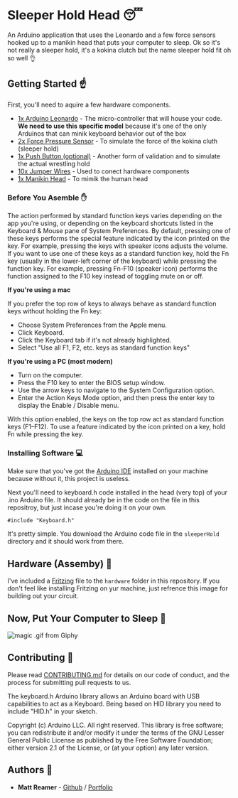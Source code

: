 # Sleeper Hold Head :sleeping:

An Arduino application that uses the Leonardo and a few force sensors hooked up to a manikin head that puts your computer to sleep. Ok so it's not really a sleeper hold, it's a kokina clutch but the name sleeper hold fit oh so well :ok_hand:

## Getting Started :point_up:

First, you'll need to aquire a few hardware components.

* [1x Arduino Leonardo](https://www.sparkfun.com/products/11286) - The micro-controller that will house your code. **We need to use this specific model** because it's one of the only Arduinos that can minik keyboard behavior out of the box
* [2x Force Pressure Sensor](https://www.sparkfun.com/products/11207) - To simulate the force of the kokina cluth (sleeper hold)
* [1x Push Button (optional)](https://www.sparkfun.com/products/10439) - Another form of validation and to simulate the actual wrestling hold
* [10x Jumper Wires](https://www.sparkfun.com/products/9194) - Used to conect hardware components
* [1x Manikin Head](https://www.amazon.com/Wrisky-Styrofoam-Mannequin-Manikin-Glasses/dp/B01HUVPXIK/ref=sr_1_sc_2?s=arts-crafts&ie=UTF8&qid=1480269767&sr=1-2-spell&keywords=male+manakin+head) - To mimik the human head

### Before You Asemble :raised_hand:

The action performed by standard function keys varies depending on the app you're using, or depending on the keyboard shortcuts listed in the Keyboard & Mouse pane of System Preferences. By default, pressing one of these keys performs the special feature indicated by the icon printed on the key. For example, pressing the keys with speaker icons adjusts the volume. If you want to use one of these keys as a standard function key, hold the Fn key (usually in the lower-left corner of the keyboard) while pressing the function key. For example, pressing Fn-F10 (speaker icon) performs the function assigned to the F10 key instead of toggling mute on or off.

**If you're using a mac**

If you prefer the top row of keys to always behave as standard function keys without holding the Fn key:

* Choose System Preferences from the Apple menu.
* Click Keyboard.
* Click the Keyboard tab if it's not already highlighted.
* Select "Use all F1, F2, etc. keys as standard function keys"


**If you're using a PC (most modern)**

* Turn on the computer.
* Press the F10 key to enter the BIOS setup window.
* Use the arrow keys to navigate to the System Configuration option.
* Enter the Action Keys Mode option, and then press the enter key to display the Enable / Disable menu.

With this option enabled, the keys on the top row act as standard function keys (F1–F12). To use a feature indicated by the icon printed on a key, hold Fn while pressing the key.


### Installing Software :computer:

Make sure that you've got the [Arduino IDE](https://www.arduino.cc/en/Main/Software) installed on your machine because without it, this project is useless.

Next you'll need to keyboard.h code installed in the head (very top) of your .ino Arduino file. It should already be in the code on the file in this repositroy, but just incase you're doing it on your own.

```
#include "Keyboard.h"
```

It's pretty simple. You download the Arduino code file in the ``` sleeperHold ``` directory and it should work from there.


## Hardware (Assemby) :electric_plug:

I've included a [Fritzing](http://fritzing.org/home/) file to the ```hardware``` folder in this repository. If you don't feel like installing Fritzing on yur machine, just refrence this image for building out your circuit.

<!-- ![magic .gif from Giphy](http://i.giphy.com/11mZ7LKLGhkwaA.gif )-->

## Now, Put Your Computer to Sleep :tada:

![magic .gif from Giphy](http://i.giphy.com/11mZ7LKLGhkwaA.gif)

## Contributing :pray:

Please read [CONTRIBUTING.md](https://gist.github.com/PurpleBooth/b24679402957c63ec426) for details on our code of conduct, and the process for submitting pull requests to us.

The keyboard.h Arduino library allows an Arduino board with USB capabilities to act as a Keyboard. Being based on HID library you need to include "HID.h" in your sketch.

Copyright (c) Arduino LLC. All right reserved.
This library is free software; you can redistribute it and/or modify it under the terms of the GNU Lesser General Public License as published by the Free Software Foundation; either version 2.1 of the License, or (at your option) any later version.

<!-- ## Versioning :memo: -->

## Authors :pencil:

* **Matt Reamer** - [Github](https://github.com/iamtheream) / [Portfolio](http://iamtheream.io)

<!-- ## License :page_with_curl:

This project is licensed under the MIT License - see the [LICENSE.md](LICENSE.md) file for details -->

